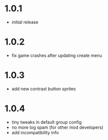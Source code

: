 # 1.0.1
- initial release

# 1.0.2
- fix game crashes after updating create menu

# 1.0.3
- add new contrast button sprites

# 1.0.4
- tiny tweaks in default group config
- no more log spam (for other mod developers)
- add incompatibility info
